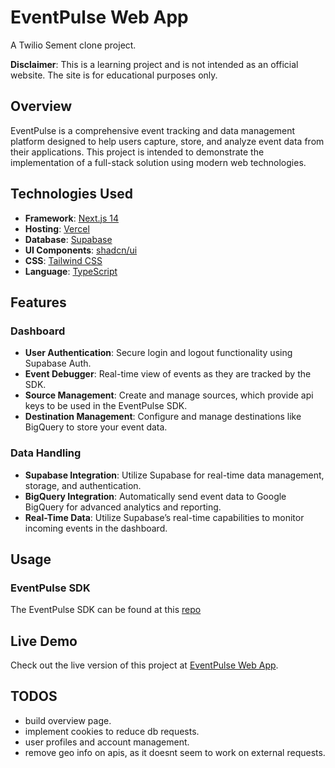 # EventPulse Web App

A Twilio Sement clone project.

**Disclaimer**: This is a learning project and is not intended as an official website. The site is for educational purposes only.

## Overview

EventPulse is a comprehensive event tracking and data management platform designed to help users capture, store, and analyze event data from their applications. This project is intended to demonstrate the implementation of a full-stack solution using modern web technologies.

## Technologies Used

- **Framework**: [Next.js 14](https://nextjs.org/)
- **Hosting**: [Vercel](https://vercel.com/)
- **Database**: [Supabase](https://supabase.com/)
- **UI Components**: [shadcn/ui](https://ui.shadcn.dev/)
- **CSS**: [Tailwind CSS](https://tailwindcss.com/)
- **Language**: [TypeScript](https://www.typescriptlang.org/)

## Features

### Dashboard

- **User Authentication**: Secure login and logout functionality using Supabase Auth.
- **Event Debugger**: Real-time view of events as they are tracked by the SDK.
- **Source Management**: Create and manage sources, which provide api keys to be used in the EventPulse SDK.
- **Destination Management**: Configure and manage destinations like BigQuery to store your event data.

### Data Handling

- **Supabase Integration**: Utilize Supabase for real-time data management, storage, and authentication.
- **BigQuery Integration**: Automatically send event data to Google BigQuery for advanced analytics and reporting.
- **Real-Time Data**: Utilize Supabase’s real-time capabilities to monitor incoming events in the dashboard.

## Usage

### EventPulse SDK

The EventPulse SDK can be found at this [repo](https://github.com/robbiecren07/eventpulse-sdk-js) 

## Live Demo

Check out the live version of this project at [EventPulse Web App](https://eventpulse-app.vercel.app/).

## TODOS

- build overview page.
- implement cookies to reduce db requests.
- user profiles and account management.
- remove geo info on apis, as it doesnt seem to work on external requests.
